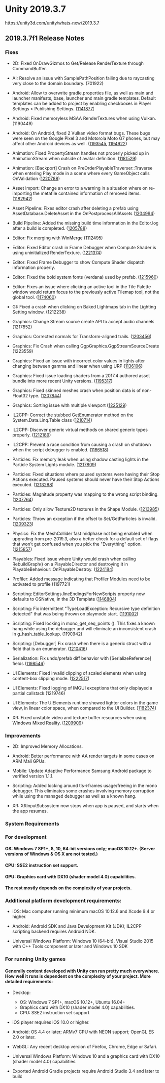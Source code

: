 # Unity 2019.3.7
https://unity3d.com/unity/whats-new/2019.3.7

## 2019.3.7f1 Release Notes


### Fixes
<ul>
<li><p>2D: Fixed OnDrawGizmos to Get/Release RenderTexture through CommandBuffer.</p></li>
<li><p>AI: Resolve an issue with SamplePathPosition failing due to raycasting very close to the domain boundary. (701922)</p></li>
<li><p>Android: Allow to overwrite gradle.properties file, as well as main and launcher manifests, base, launcher and main gradle templates. Default templates can be added to project by enabling checkboxes in Player Settings &gt; Publishing Settings. (<a href="https://issuetracker.unity3d.com/issues/android-gradle-build-fails-with-androidx-libraries">1141877</a>)</p></li>
<li><p>Android: Fixed memoryless MSAA RenderTextures when using Vulkan. (1190449)</p></li>
<li><p>Android: On Android, fixed 2 Vulkan video format bugs. These bugs were seen on the Google Pixel 3 and Motorola Moto G7 phones, but may affect other Android devices as well. (<a href="https://issuetracker.unity3d.com/issues/android-vulkan-video-player-video-is-played-with-artifacts-on-motorola-moto-g7-device">1193545</a>, <a href="https://issuetracker.unity3d.com/issues/androi-vulkan-video-is-flipped-upside-down-when-being-built-to-the-google-pixel-3">1194922</a>)</p></li>
<li><p>Animation: Fixed PropertyStream handles not properly picked up in AnimationStream when outside of avatar definition. (<a href="https://issuetracker.unity3d.com/issues/animationstream-property-stream-handles-cannot-be-resolved-in-custom-c-number-job">1181529</a>)</p></li>
<li><p>Animation: [Backport] Crash on PreOrderPlayableTraverser::Traverse when entering Play mode in a scene where every GameObject calls OnValidation (<a href="https://issuetracker.unity3d.com/issues/crash-on-preorderplayabletraverser-traverse-when-entering-play-mode-in-a-scene-where-every-gameobject-calls-onvalidate-method">1220788</a>)</p></li>
<li><p>Asset Import: Change an error to a warning in a situation where on re-importing the metafile contained information of removed items. (<a href="https://issuetracker.unity3d.com/issues/out-of-data-exposed-transforms-in-model-importer-results-in-an-import-error">1182942</a>)</p></li>
<li><p>Asset Pipeline: Fixes editor crash after deleting a prefab using AssetDatabase.DeleteAsset in the OnPostprocessAllAssets (<a href="https://issuetracker.unity3d.com/issues/editor-crashes-on-reserializepref-after-deleting-a-prefab-using-assetdatabase-dot-deleteasset-in-the-onpostprocessallassets-method">1204994</a>)</p></li>
<li><p>Build Pipeline: Added the missing build time information in the Editor.log after a build is completed. (<a href="https://issuetracker.unity3d.com/issues/unity-build-report-is-now-missing-total-build-time">1205788</a>)</p></li>
<li><p>Editor: Fix merging with WinMerge (<a href="https://issuetracker.unity3d.com/issues/collab-unable-to-compare-files-or-folders-when-using-winmerge-without-choosing-3rd-option">1112495</a>)</p></li>
<li><p>Editor: Fixed Editor crash in Frame Debugger when Compute Shader is using uninitialized RenderTexture. (<a href="https://issuetracker.unity3d.com/issues/editor-crashes-on-computeshader-gatherproperties-when-enabling-frame-debugger">1221374</a>)</p></li>
<li><p>Editor: Fixed Frame Debugger to show Compute Shader dispatch information properly.</p></li>
<li><p>Editor: Fixed the bold system fonts (verdana) used by prefab. (<a href="https://issuetracker.unity3d.com/issues/text-of-changes-prefab-variant-values-is-blurry-when-using-verdana-editor-font-and-having-the-display-scaling-set-to-100-percent">1215960</a>)</p></li>
<li><p>Editor: Fixes an issue where clicking an active tool in the Tile Palette window would return focus to the previously active Tilemap tool, not the global tool. (<a href="https://issuetracker.unity3d.com/issues/tile-palettes-previous-tool-is-selected-when-currently-selected-tool-is-being-deselected">1174060</a>)</p></li>
<li><p>GI: Fixed a crash when clicking on Baked Lightmaps tab in the Lighting Setting window. (1212238)</p></li>
<li><p>Graphics: Change Stream source create API to accept audio channels (1217852)</p></li>
<li><p>Graphics: Corrected normals for Transform-aligned trails. (<a href="https://issuetracker.unity3d.com/issues/trailrenderers-normals-are-inverted-when-its-alignment-is-set-to-transform-z-and-generate-lighting-data-is-enabled">1203456</a>)</p></li>
<li><p>Graphics: Fix Crash when calling GgpGraphics.GgpStreamSourceCreate (1223559)</p></li>
<li><p>Graphics: Fixed an issue with incorrect color values in lights after changing between gamma and linear when using URP (<a href="https://issuetracker.unity3d.com/issues/lwrp-switching-color-space-from-gamma-to-linear-gives-very-bright-lights">1136106</a>)</p></li>
<li><p>Graphics: Fixed issue loading shaders from a 2017.4 authored asset bundle into more recent Unity versions. (<a href="https://issuetracker.unity3d.com/issues/oculus-quest-game-view-is-offset-in-each-eye-when-loading-assets-from-asset-bundles-on-single-pass">1195317</a>)</p></li>
<li><p>Graphics: Fixed skinned meshes crash when position data is of non-Float32 type. (<a href="https://issuetracker.unity3d.com/issues/crash-in-mesh-calculatebonebindposebounds-when-attempting-to-use-a-skinnedmeshrenderer-when-the-format-uses-a-4xfloat16">1207844</a>)</p></li>
<li><p>Graphics: Sorting issue with multiple viewport (<a href="https://issuetracker.unity3d.com/issues/vfx-sorting-issue-with-multiple-viewport">1225129</a>)</p></li>
<li><p>IL2CPP: Correct the stubbed GetEnumerator method on the System.Data.Linq.Table class (<a href="https://issuetracker.unity3d.com/issues/il2cpp-building-project-with-system-dot-data-dot-linq-reference-causes-build-errors">1210714</a>)</p></li>
<li><p>IL2CPP: Discover generic virtual methods on shared generic types properly. (<a href="https://issuetracker.unity3d.com/issues/il2cpp-standalone-throws-executionengineexception-when-using-generics-interface-slash-struct-with-memoryrfreader">1212189</a>)</p></li>
<li><p>IL2CPP: Prevent a race condition from causing a crash on shutdown when the script debugger is enabled. (<a href="https://issuetracker.unity3d.com/issues/player-crashes-on-il2cpp-os-thread-getcurrentthread-plus-83-when-shutting-down">1186518</a>)</p></li>
<li><p>Particles: Fix memory leak when using shadow casting lights in the Particle System Lights module. (<a href="https://issuetracker.unity3d.com/issues/editor-crashes-when-particle-system-is-emitting-shadow-casting-lights">1217809</a>)</p></li>
<li><p>Particles: Fixed situations where paused systems were having their Stop Actions executed. Paused systems should never have their Stop Actions executed. (<a href="https://issuetracker.unity3d.com/issues/particle-system-that-has-a-stop-action-gets-cleared-after-being-paused-for-a-while">1213288</a>)</p></li>
<li><p>Particles: Magnitude property was mapping to the wrong script binding. (<a href="https://issuetracker.unity3d.com/issues/particlesystem-dot-limitvelocityoverlifetimemodule-dot-limit-is-not-maximum-velocity-curve-when-not-using-one-curve-per-axis">1207764</a>)</p></li>
<li><p>Particles: Only allow Texture2D textures in the Shape Module. (<a href="https://issuetracker.unity3d.com/issues/shuriken-exception-thrown-on-assigning-reflection-probe-to-texture-property-from-shape-module-under-particle-system-component">1213985</a>)</p></li>
<li><p>Particles: Throw an exception if the offset to Set/GetParticles is invalid. (<a href="https://issuetracker.unity3d.com/issues/crash-in-particlesystemparticles-copytoarrayaos-when-calling-particlesystem-dot-getparticles-with-a-large-negative-offset">1209323</a>)</p></li>
<li><p>Physics: Fix the MeshCollider fast midphase not being enabled when upgrading from pre-2019.3, also a better check for a default set of flags that won't get confused when you pick the "Everything" option. (<a href="https://issuetracker.unity3d.com/issues/mesh-collider-performance-drop-when-everything-cooking-option-is-enabled">1215857</a>)</p></li>
<li><p>Playables: Fixed issue where Unity would crash when calling RebuildGraph() on a PlayableDirector and destroying it in PlayableBehaviour::OnPlayableDestroy. (<a href="https://issuetracker.unity3d.com/issues/crash-on-scriptinggetcomponentsoftypefromgameobjectfastpath-when-overriding-prefab-with-playable-director">1224184</a>)</p></li>
<li><p>Profiler: Added message indicating that Profiler Modules need to be activated to profile (1197721)</p></li>
<li><p>Scripting: EditorSettings.lineEndingsForNewScripts property now defaults to OSNative, in the 3D Template (<a href="https://issuetracker.unity3d.com/issues/line-endings-for-new-scripts-are-set-to-windows-by-default-when-creating-new-projects">1146804</a>)</p></li>
<li><p>Scripting: Fix intermittent "TypeLoadException: Recursive type definition detected" that was being thrown on playmode start. (<a href="https://issuetracker.unity3d.com/issues/unity-physics-collisions-do-not-work-and-errors-are-thrown-when-entering-play-mode">1191002</a>)</p></li>
<li><p>Scripting: Fixed locking in mono_get_seq_points (). This fixes a known hang while using the debugger and will eliminate an inconsistent crash in g_hash_table_lookup. (1190942)</p></li>
<li><p>Scripting: [Debugger] Fix crash when there is a generic struct with a field that is an enumerator. (<a href="https://issuetracker.unity3d.com/issues/crash-on-inspecting-dictionary-contents-which-include-an-enum-when-debugging-in-visual-studio">1210416</a>)</p></li>
<li><p>Serialization: Fix undo/prefab diff behavior with [SerializeReference] fields (<a href="https://issuetracker.unity3d.com/issues/serializedproperty-undo-does-not-work-properly-when-the-parent-serializedobject-is-a-script-with-managed-references">1198546</a>)</p></li>
<li><p>UI Elements: Fixed invalid clipping of scaled elements when using content-box clipping mode. (<a href="https://issuetracker.unity3d.com/issues/ui-lots-of-small-visual-regressions-within-the-vfx-graph-ui">1222517</a>)</p></li>
<li><p>UI Elements: Fixed logging of IMGUI exceptions that only displayed a partial callstack (1219746)</p></li>
<li><p>UI Elements: The UIElements runtime showed lighter colors in the game view, in linear color space, when compared to the UI Builder. (<a href="https://issuetracker.unity3d.com/issues/visual-elements-background-color-is-lighter-in-the-ui-builder-than-color-displayed-in-game-view">1182374</a>)</p></li>
<li><p>XR: Fixed unstable video and texture buffer resources when using Windows Mixed Reality. (<a href="https://issuetracker.unity3d.com/issues/hl2-mixed-reality-capture-with-render-from-pv-cam-feature-turned-on-has-unstable-video">1209909</a>)</p></li>
</ul>

### Improvements
<ul>
<li><p>2D: Improved Memory Allocations.</p></li>
<li><p>Android: Better performance with AA render targets in some cases on ARM Mali GPUs.</p></li>
<li><p>Mobile: Update Adaptive Performance Samsung Android package to verified version 1.1.1.</p></li>
<li><p>Scripting: Added locking around tls-&gt;frames usage/freeing in the mono debugger. This eliminates some crashes involving memory corruption while using the managed debugger as well as a known hang.</p></li>
<li><p>XR: XRInputSubsystem now stops when app is paused, and starts when the app resumes.</p></li>
</ul>

### System Requirements

### For development

#### OS: Windows 7 SP1+, 8, 10, 64-bit versions only; macOS 10.12+. (Server versions of Windows & OS X are not tested.)

#### CPU: SSE2 instruction set support.

#### GPU: Graphics card with DX10 (shader model 4.0) capabilities.

#### The rest mostly depends on the complexity of your projects.

### Additional platform development requirements:
<ul>
<li><p>iOS: Mac computer running minimum macOS 10.12.6 and Xcode 9.4 or higher.</p></li>
<li><p>Android: Android SDK and Java Development Kit (JDK); IL2CPP scripting backend requires Android NDK.</p></li>
<li><p>Universal Windows Platform: Windows 10 (64-bit), Visual Studio 2015 with C++ Tools component or later and Windows 10 SDK</p></li>
</ul>

### For running Unity games

#### Generally content developed with Unity can run pretty much everywhere. How well it runs is dependent on the complexity of your project. More detailed requirements:
<ul>
<li><p>Desktop:</p> 
<ul>
<li>OS: Windows 7 SP1+, macOS 10.12+, Ubuntu 16.04+</li>
<li>Graphics card with DX10 (shader model 4.0) capabilities.</li>
<li>CPU: SSE2 instruction set support.</li>
</ul></li>
<li><p>iOS player requires iOS 10.0 or higher.</p></li>
<li><p>Android: OS 4.4 or later; ARMv7 CPU with NEON support; OpenGL ES 2.0 or later.</p></li>
<li><p>WebGL: Any recent desktop version of Firefox, Chrome, Edge or Safari.</p></li>
<li><p>Universal Windows Platform: Windows 10 and a graphics card with DX10 (shader model 4.0) capabilities</p></li>
<li><p>Exported Android Gradle projects require Android Studio 3.4 and later to build</p></li>
</ul>
